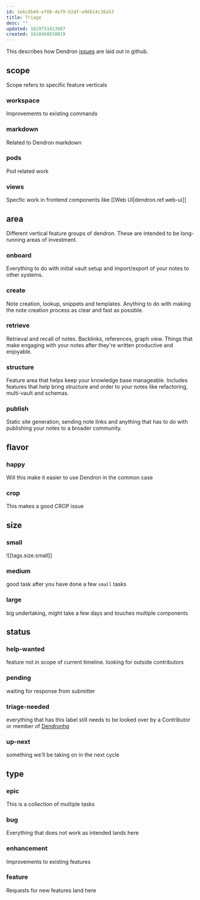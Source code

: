 ```yaml
---
id: 1e6c8b49-ef88-4e79-b2df-e9d614c38a53
title: Triage
desc: ""
updated: 1629751413987
created: 1610468038819
---
```


This describes how Dendron [issues](https://github.com/dendronhq/dendron/labels?page=1&sort=name-asc) are laid out in github.

## scope
Scope refers to specific feature verticals

<!-- ### frontend

Frontend related tasks

### backend

Backend related tasks -->

### workspace

Improvements to existing commands 

### markdown

Related to Dendron markdown 

### pods

Pod related work

### views

Specfic work in frontend components like [[Web UI|dendron.ref.web-ui]]



## area

Different vertical feature groups of dendron. These are intended to be long-running areas of investment.

### onboard

Everything to do with initial vault setup and import/export of your notes to other systems.

### create

Note creation, lookup, snippets and templates. Anything to do with making the note creation process as clear and fast as possible.

### retrieve

Retrieval and recall of notes. Backlinks, references, graph view. Things that make engaging with your notes after they're written productive and enjoyable.

### structure

Feature area that helps keep your knowledge base manageable. Includes features that help bring structure and order to your notes like refactoring, multi-vault and schemas.

### publish

Static site generation, sending note links and anything that has to do with publishing your notes to a broader community.

## flavor

### happy
Will this make it easier to use Dendron in the common case

### crop
This makes a good CROP issue

## size

### small

![[tags.size.small]]

### medium

good task after you have done a few `small` tasks

### large

big undertaking, might take a few days and touches multiple components

## status

### help-wanted

feature not in scope of current timeline. looking for outside contributors

### pending

waiting for response from submitter

### triage-needed

everything that has this label still needs to be looked over by a Contributor or member of [Dendronhq](https://github.com/dendronhq)

### up-next

something we'll be taking on in the next cycle

## type

### epic

This is a collection of multiple tasks

### bug

Everything that does not work as intended lands here

### enhancement

Improvements to existing features

### feature

Requests for new features land here
